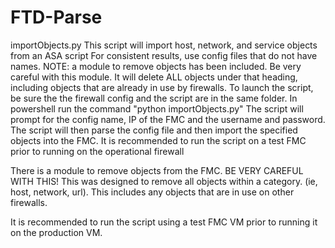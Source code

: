 # FTD-Parse

 importObjects.py
 This script will import host, network, and service objects from an ASA script
 For consistent results, use config files that do not have names.
 NOTE: a module to remove objects has been included. Be very careful with this module.
 It will delete ALL objects under that heading, including objects that are already in use by firewalls.
 To launch the script, be sure the the firewall config and the script are in the same folder.
 In powershell run the command "python importObjects.py"
 The script will prompt for the config name, IP of the FMC and the username and password.
 The script will then parse the config file and then import the specified objects into the FMC.
 It is recommended to run the script on a test FMC prior to running on the operational firewall

There is a module to remove objects from the FMC. BE VERY CAREFUL WITH THIS! This was designed to remove all objects within a category. (ie, host, network, url). This includes any objects that are in use on other firewalls. 

It is recommended to run the script using a test FMC VM prior to running it on the production VM.
